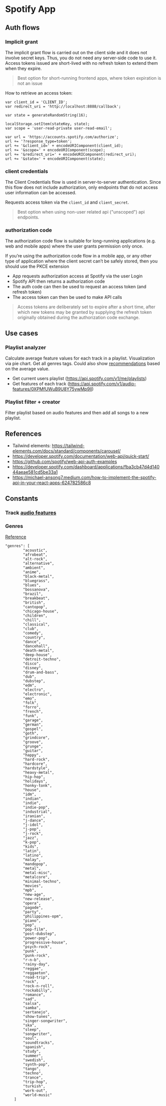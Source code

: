 # Spotify App

## Auth flows
### Implicit grant
The implicit grant flow is carried out on the client side and it does not involve secret keys. Thus, you do not need any server-side code to use it. Access tokens issued are short-lived with no refresh token to extend them when they expire.

> Best option for short-running frontend apps, where token expiration is not an issue

How to retrieve an access token:
```
var client_id = 'CLIENT_ID';
var redirect_uri = 'http://localhost:8888/callback';

var state = generateRandomString(16);

localStorage.setItem(stateKey, state);
var scope = 'user-read-private user-read-email';

var url = 'https://accounts.spotify.com/authorize';
url += '?response_type=token';
url += '&client_id=' + encodeURIComponent(client_id);
url += '&scope=' + encodeURIComponent(scope);
url += '&redirect_uri=' + encodeURIComponent(redirect_uri);
url += '&state=' + encodeURIComponent(state);
```
### client credentials
The Client Credentials flow is used in server-to-server authentication. Since this flow does not include authorization, only endpoints that do not access user information can be accessed.

Requests access token via the `client_id` and `client_secret`.

> Best option when using non-user related api ("unscoped") api endpoints.
### authorization code
The authorization code flow is suitable for long-running applications (e.g. web and mobile apps) where the user grants permission only once.

If you’re using the authorization code flow in a mobile app, or any other type of application where the client secret can’t be safely stored, then you should use the PKCE extension

- App requests authorization access at Spotify via the user Login
- Spotify API then returns a authorization code
- The auth code can then be used to request an access token (and refresh token)
- The access token can then be used to make API calls

> Access tokens are deliberately set to expire after a short time, after which new tokens may be granted by supplying the refresh token originally obtained during the authorization code exchange.

## Use cases
### Playlist analyzer
Calculate average feature values for each track in a playlist. Visualization via pie chart. Get all genres tags. Could also show [recommendations](https://developer.spotify.com/documentation/web-api/reference/#/operations/get-recommendations) based on the average value.

- Get current users playlist (https://api.spotify.com/v1/me/playlists)
- Get features of each track (https://api.spotify.com/v1/audio-features/0XPMfUWuB9U8Y75ywMp9lI)

### Playlist filter + creator
Filter playlist based on audio features and then add all songs to a new playlist.

## References
- Tailwind elements: https://tailwind-elements.com/docs/standard/components/carousel/
- https://developer.spotify.com/documentation/web-api/quick-start/
- https://github.com/spotify/web-api-auth-examples
- https://developer.spotify.com/dashboard/applications/fba3cb47d4d14044aeae581cd5be33a1
- https://michael-ansong7.medium.com/how-to-implement-the-spotify-api-in-your-react-apps-624782586c8



## Constants
### Track [audio features](https://developer.spotify.com/documentation/web-api/reference/#/operations/get-audio-features)

### Genres
[Reference](https://developer.spotify.com/documentation/web-api/reference/#/operations/get-recommendation-genres)

```
"genres": [
        "acoustic",
        "afrobeat",
        "alt-rock",
        "alternative",
        "ambient",
        "anime",
        "black-metal",
        "bluegrass",
        "blues",
        "bossanova",
        "brazil",
        "breakbeat",
        "british",
        "cantopop",
        "chicago-house",
        "children",
        "chill",
        "classical",
        "club",
        "comedy",
        "country",
        "dance",
        "dancehall",
        "death-metal",
        "deep-house",
        "detroit-techno",
        "disco",
        "disney",
        "drum-and-bass",
        "dub",
        "dubstep",
        "edm",
        "electro",
        "electronic",
        "emo",
        "folk",
        "forro",
        "french",
        "funk",
        "garage",
        "german",
        "gospel",
        "goth",
        "grindcore",
        "groove",
        "grunge",
        "guitar",
        "happy",
        "hard-rock",
        "hardcore",
        "hardstyle",
        "heavy-metal",
        "hip-hop",
        "holidays",
        "honky-tonk",
        "house",
        "idm",
        "indian",
        "indie",
        "indie-pop",
        "industrial",
        "iranian",
        "j-dance",
        "j-idol",
        "j-pop",
        "j-rock",
        "jazz",
        "k-pop",
        "kids",
        "latin",
        "latino",
        "malay",
        "mandopop",
        "metal",
        "metal-misc",
        "metalcore",
        "minimal-techno",
        "movies",
        "mpb",
        "new-age",
        "new-release",
        "opera",
        "pagode",
        "party",
        "philippines-opm",
        "piano",
        "pop",
        "pop-film",
        "post-dubstep",
        "power-pop",
        "progressive-house",
        "psych-rock",
        "punk",
        "punk-rock",
        "r-n-b",
        "rainy-day",
        "reggae",
        "reggaeton",
        "road-trip",
        "rock",
        "rock-n-roll",
        "rockabilly",
        "romance",
        "sad",
        "salsa",
        "samba",
        "sertanejo",
        "show-tunes",
        "singer-songwriter",
        "ska",
        "sleep",
        "songwriter",
        "soul",
        "soundtracks",
        "spanish",
        "study",
        "summer",
        "swedish",
        "synth-pop",
        "tango",
        "techno",
        "trance",
        "trip-hop",
        "turkish",
        "work-out",
        "world-music"
    ]
```